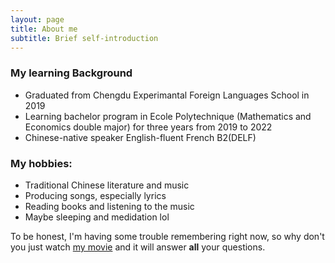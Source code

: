 ```yaml
---
layout: page
title: About me
subtitle: Brief self-introduction
---
```


### My learning Background

- Graduated from Chengdu Experimantal Foreign Languages School in 2019
- Learning bachelor program in Ecole Polytechnique (Mathematics and Economics double major) for three years from 2019 to 2022
- Chinese-native speaker English-fluent French B2(DELF)

### My hobbies:

- Traditional Chinese literature and music
- Producing songs, especially lyrics
- Reading books and listening to the music
- Maybe sleeping and medidation lol


To be honest, I'm having some trouble remembering right now, so why don't you just watch [my movie](http://en.wikipedia.org/wiki/The_Princess_Bride_%28film%29) and it will answer **all** your questions.
